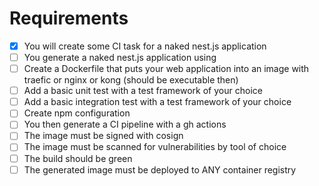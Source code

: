 # Requirements

- [x] You will create some CI task for a naked nest.js application
- [ ] You generate a naked nest.js application using
- [ ] Create a Dockerfile that puts your web application into an image with traefic or nginx or kong (should be executable then)
- [ ] Add a basic unit test with a test framework of your choice
- [ ] Add a basic integration test with a test framework of your choice
- [ ] Create npm configuration
- [ ] You then generate a CI pipeline with a gh actions
- [ ] The image must be signed with cosign
- [ ] The image must be scanned for vulnerabilities by tool of choice
- [ ] The build should be green
- [ ] The generated image must be deployed to ANY container registry

